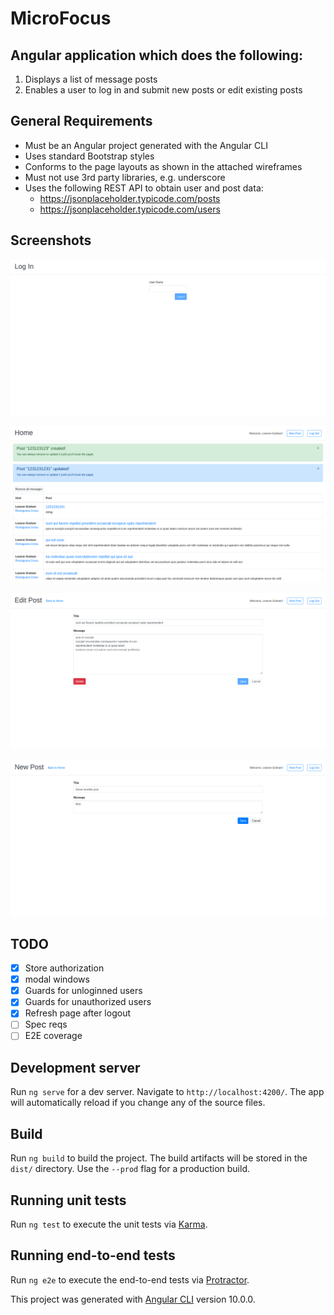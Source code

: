 # MicroFocus

## Angular application which does the following:
1. Displays a list of message posts
2. Enables a user to log in and submit new posts or edit existing posts

## General Requirements
- Must be an Angular project generated with the Angular CLI
- Uses standard Bootstrap styles
- Conforms to the page layouts as shown in the attached wireframes
- Must not use 3rd party libraries, e.g. underscore
- Uses the following REST API to obtain user and post data:
  -  https://jsonplaceholder.typicode.com/posts
  -  https://jsonplaceholder.typicode.com/users
## Screenshots

![Login screenshot](./docs/screenshots/login.png)


![Home page screenshot](./docs/screenshots/main-page.png)


![Edit post screenshot](./docs/screenshots/edit-post.png)


![new post screenshot](./docs/screenshots/new-post.png)

## TODO
- [X] Store authorization
- [X] modal windows
- [X] Guards for unloginned users
- [X] Guards for unauthorized users
- [X] Refresh page after logout
- [ ] Spec reqs
- [ ] E2E coverage 

## Development server

Run `ng serve` for a dev server. Navigate to `http://localhost:4200/`. The app will automatically reload if you change any of the source files.

## Build

Run `ng build` to build the project. The build artifacts will be stored in the `dist/` directory. Use the `--prod` flag for a production build.

## Running unit tests

Run `ng test` to execute the unit tests via [Karma](https://karma-runner.github.io).

## Running end-to-end tests

Run `ng e2e` to execute the end-to-end tests via [Protractor](http://www.protractortest.org/).

This project was generated with [Angular CLI](https://github.com/angular/angular-cli) version 10.0.0.

